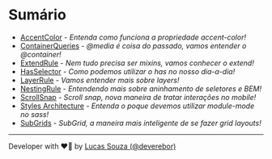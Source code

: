 # Sumário

- [AccentColor](AccentColor/README.md) - *Entenda como funciona a propriedade accent-color!*
- [ContainerQueries](ContainerQueries/README.md) - *@media é coisa do passado, vamos entender o @container!*
- [ExtendRule](ExtendRule/README.md) - *Nem tudo precisa ser mixins, vamos conhecer o extend!*
- [HasSelector](HasSelector/README.md) - *Como podemos utilizar o has no nosso dia-a-dia!*
- [LayerRule](LayerRule/README.md) - *Vamos entender mais sobre layers!*
- [NestingRule](NestingRule/README.md) - *Entendendo mais sobre aninhamento de seletores e BEM!*
- [ScrollSnap](ScrollSnap/README.md) - *Scroll snap, nova maneira de tratar interações no mobile!*
- [Styles Architecture](StylesArchitecture/README.md) - *Entenda o poque devemos utilizar module-mode no sass!*
- [SubGrids](SubGrids/README.md) - *SubGrid, a maneira mais inteligente de se fazer grid layouts!*

---

<p aling="center">
  Developer with ❤️‍🔥 by <a href="https://www.github.com/deverebor" target="_blank">Lucas Souza (@deverebor)</a>
</p>
